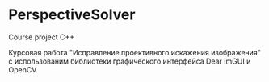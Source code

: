# PerspectiveSolver
Course project C++

Курсовая работа "Исправление проективного искажения изображения" с использованим библиотеки графического интерфейса Dear ImGUI и OpenCV.
